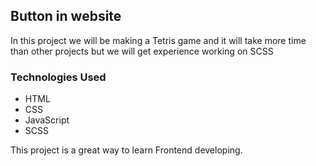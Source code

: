 
## Button in website

In this project we will be making a Tetris game and it will take more time than other projects but we will get experience working on SCSS


### Technologies Used
- HTML
- CSS
- JavaScript
- SCSS


This project is a great way to learn Frontend developing.
